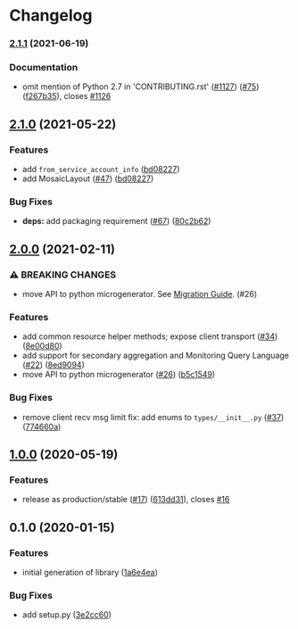 # Changelog

### [2.1.1](https://www.github.com/googleapis/python-monitoring-dashboards/compare/v2.1.0...v2.1.1) (2021-06-19)


### Documentation

* omit mention of Python 2.7 in 'CONTRIBUTING.rst' ([#1127](https://www.github.com/googleapis/python-monitoring-dashboards/issues/1127)) ([#75](https://www.github.com/googleapis/python-monitoring-dashboards/issues/75)) ([f267b35](https://www.github.com/googleapis/python-monitoring-dashboards/commit/f267b356fefab3bc79c8d001ae14158a75b95f72)), closes [#1126](https://www.github.com/googleapis/python-monitoring-dashboards/issues/1126)

## [2.1.0](https://www.github.com/googleapis/python-monitoring-dashboards/compare/v2.0.0...v2.1.0) (2021-05-22)


### Features

* add `from_service_account_info` ([bd08227](https://www.github.com/googleapis/python-monitoring-dashboards/commit/bd08227d21ddc68afa3622328ea6660630c3087c))
* add MosaicLayout  ([#47](https://www.github.com/googleapis/python-monitoring-dashboards/issues/47)) ([bd08227](https://www.github.com/googleapis/python-monitoring-dashboards/commit/bd08227d21ddc68afa3622328ea6660630c3087c))


### Bug Fixes

* **deps:** add packaging requirement ([#67](https://www.github.com/googleapis/python-monitoring-dashboards/issues/67)) ([80c2b62](https://www.github.com/googleapis/python-monitoring-dashboards/commit/80c2b6279611c3051aa2bc1b7013919f2587780f))

## [2.0.0](https://www.github.com/googleapis/python-monitoring-dashboards/compare/v1.0.0...v2.0.0) (2021-02-11)


### ⚠ BREAKING CHANGES

* move API to python microgenerator. See [Migration Guide](https://github.com/googleapis/python-monitoring-dashboards/blob/master/UPGRADING.md). (#26)

### Features

* add common resource helper methods; expose client transport ([#34](https://www.github.com/googleapis/python-monitoring-dashboards/issues/34)) ([8e00d80](https://www.github.com/googleapis/python-monitoring-dashboards/commit/8e00d80b19618d42e79833cff20e2f62c08fcede))
* add support for secondary aggregation and Monitoring Query Language ([#22](https://www.github.com/googleapis/python-monitoring-dashboards/issues/22)) ([8ed9094](https://www.github.com/googleapis/python-monitoring-dashboards/commit/8ed9094df80db87caa9852279be76d69783dc9c3))
* move API to python microgenerator ([#26](https://www.github.com/googleapis/python-monitoring-dashboards/issues/26)) ([b5c1549](https://www.github.com/googleapis/python-monitoring-dashboards/commit/b5c15496bea5442524df67c56c0680f38cd8eb79))


### Bug Fixes

* remove client recv msg limit fix: add enums to `types/__init__.py` ([#37](https://www.github.com/googleapis/python-monitoring-dashboards/issues/37)) ([774660a](https://www.github.com/googleapis/python-monitoring-dashboards/commit/774660a7f4aafece9fa6d49a806efd431f509ab3))

## [1.0.0](https://www.github.com/googleapis/python-monitoring-dashboards/compare/v0.1.0...v1.0.0) (2020-05-19)


### Features

* release as production/stable ([#17](https://www.github.com/googleapis/python-monitoring-dashboards/issues/17)) ([613dd31](https://www.github.com/googleapis/python-monitoring-dashboards/commit/613dd31d05ba1d0c7075778520c7b9fd3f49bc29)), closes [#16](https://www.github.com/googleapis/python-monitoring-dashboards/issues/16)

## 0.1.0 (2020-01-15)


### Features

* initial generation of library ([1a6e4ea](https://www.github.com/googleapis/python-monitoring-dashboards/commit/1a6e4ea8c4e73d05f165f12f334590b79a14f041))


### Bug Fixes

* add setup.py ([3e2cc60](https://www.github.com/googleapis/python-monitoring-dashboards/commit/3e2cc60ce843ea3d51dfb83d4fec5d578fe59cef))
